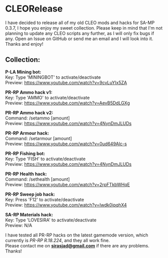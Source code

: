 # CLEORelease
I have decided to release all of my old CLEO mods and hacks for SA-MP 0.3.7, I hope you enjoy my sweet collection. Please keep in mind that I'm not planning to update any CLEO scripts any further, as I will only fix bugs if any. Open an Issue on GitHub or send me an email and I will look into it. Thanks and enjoy!

## Collection:
<b>P-LA Mining bot:</b><br>
Key: Type 'MININGBOT' to activate/deactivate<br>
Preview: https://www.youtube.com/watch?v=9cvLuYIx5ZA

<b>PR-RP Ammo hack v1:</b><br>
Key: Type 'AMMO' to activate/deactivate<br>
Preview: https://www.youtube.com/watch?v=AevB5DdLGXg

<b>PR-RP Ammo hack v2:</b><br>
Command: /setammo [amount]<br>
Preview: https://www.youtube.com/watch?v=4NynDmJLUDs

<b>PR-RP Armour hack:</b><br>
Command: /setarmour [amount]<br>
Preview: https://www.youtube.com/watch?v=0ud649Alc-s

<b>PR-RP Fishing bot:</b><br>
Key: Type 'FISH' to activate/deactivate<br>
Preview: https://www.youtube.com/watch?v=4NynDmJLUDs

<b>PR-RP Health hack:</b><br>
Command: /sethealth [amount]<br>
Preview: https://www.youtube.com/watch?v=2rpFTkbWHqE

<b>PR-RP Sweep job hack:</b><br>
Key: Press 'F12' to activate/deactivate<br>
Preview: https://www.youtube.com/watch?v=Iwdk0ipqhX4

<b>SA-RP Materials hack:</b><br>
Key: Type 'LOVESIRA' to activate/deactivate<br>
Preview: N/A

I have tested all PR-RP hacks on the latest gamemode version, which currently is <i>PR-RP R.18.224</i>, and they all work fine.<br>
Please contact me on <b>sirasjad@gmail.com</b> if there are any problems. Thanks!
